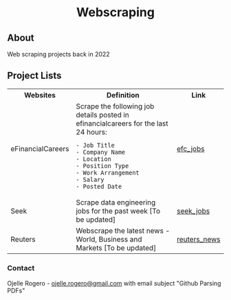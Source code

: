<!-- PROJECT LOGO -->
<br />
<div align="center">
<h1 align="center">Webscraping</h1>
</div>

<h2>About</h2>
<p>Web scraping projects back in 2022</p>


<h2>Project Lists</h2>

<table>
<tr>
   <th>Websites</th>
   <th>Definition</th>
   <th>Link</th>
</tr>
<tr>
   <td>eFinancialCareers</td>
   <td>Scrape the following job details posted in efinancialcareers for the last 24 hours:
   
    - Job Title
    - Company Name
    - Location
    - Position Type
    - Work Arrangement
    - Salary
    - Posted Date

   </td>
   <td><a class="externalLink" href="https://github.com/ojudz08/webscraping-projects/tree/main/efc_jobs">efc_jobs</a></td>
</tr>
<tr>
   <td>Seek</td>
   <td>Scrape data engineering jobs for the past week [To be updated]</td>
   <td><a class="externalLink" href="https://github.com/ojudz08/webscraping-projects/tree/main/seek_jobs">seek_jobs</a></td>
</tr>
<tr>
   <td>Reuters</td>
   <td>Webscrape the latest news - World, Business and Markets [To be updated]</td>
   <td><a class="externalLink" href=https://github.com/ojudz08/webscraping-projects/tree/main/reuters_news">reuters_news</a></td>
</tr>
<tr>

</table>



<!-- CONTACT -->
### Contact

Ojelle Rogero - ojelle.rogero@gmail.com with email subject "Github Parsing PDFs"

